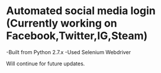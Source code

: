 # Automated social media login (Currently working on Facebook,Twitter,IG,Steam)
-Built from Python 2.7.x
-Used Selenium Webdriver

Will continue for future updates.
